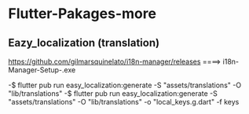 # Flutter-Pakages-more

## Eazy_localization (translation)
https://github.com/gilmarsquinelato/i18n-manager/releases ====> i18n-Manager-Setup-<version>.exe


-$ flutter pub run easy_localization:generate -S "assets/translations" -O "lib/translations"
-$ flutter pub run easy_localization:generate -S "assets/translations" -O "lib/translations" -o "local_keys.g.dart" -f keys

